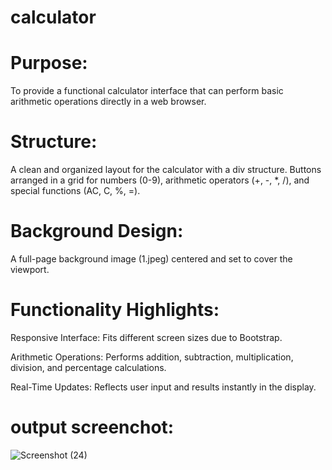 # calculator

# Purpose:
To provide a functional calculator interface that can perform basic arithmetic operations directly in a web browser.
# Structure:
A clean and organized layout for the calculator with a div structure.
Buttons arranged in a grid for numbers (0-9), arithmetic operators (+, -, *, /), and special functions (AC, C, %, =).
# Background Design:
A full-page background image (1.jpeg) centered and set to cover the viewport.
# Functionality Highlights:
Responsive Interface: Fits different screen sizes due to Bootstrap.

Arithmetic Operations: Performs addition, subtraction, multiplication, division, and percentage calculations.

Real-Time Updates: Reflects user input and results instantly in the display.

# output screenchot:
![Screenshot (24)](https://github.com/user-attachments/assets/325f29eb-e4cb-485c-896b-e6318bcce67c)

